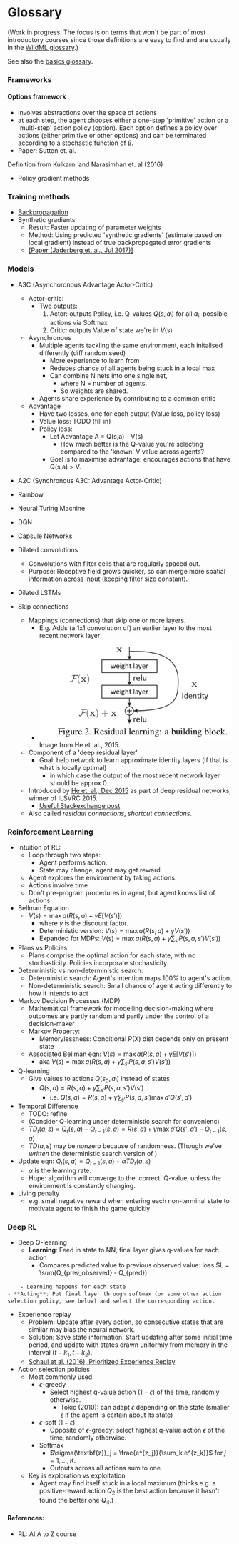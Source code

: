 # Glossary

(Work in progress. The focus is on terms that won't be part of most introductory courses since those definitions are easy to find and are usually in the [WildML glossary](http://www.wildml.com/deep-learning-glossary/).)

See also the [basics glossary](basics-glossary.md).

### Frameworks


#### Options framework
- involves abstractions over the space of actions
- at each step, the agent chooses either a one-step 'primitive' action or a 'multi-step' action policy (option). Each option defines a policy over actions (either primitive or other options) and can be terminated according to a stochastic function of $\beta$.
- Paper: Sutton et. al.

Definition from Kulkarni and Narasimhan et. al (2016) 

- Policy gradient methods

### Training methods

- [Backpropagation](basics-glossary.md)
- Synthetic gradients
	- Result: Faster updating of parameter weights
	- Method: Using predicted 'synthetic gradients' (estimate based on local gradient) instead of true backpropagated error gradients
	- [[Paper (Jaderberg et. al., Jul 2017)]](https://arxiv.org/pdf/1608.05343.pdf)

### Models

- A3C (Asynchoronous Advantage Actor-Critic)
	- Actor-critic: 
		- Two outputs: 
			1. Actor: outputs Policy, i.e. Q-values $Q(s,a_i)$ for all $a_i$, possible actions via Softmax
			2. Critic: outputs Value of state we're in $V(s)$
	- Asynchronous
		- Multiple agents tackling the same environment, each initalised differently (diff random seed)
			- More experience to learn from
			- Reduces chance of all agents being stuck in a local max
			- Can combine N nets into one single net,
				- where N = number of agents. 
				- So weights are shared.
		- Agents share experience by contributing to a common critic
	- Advantage
		- Have two losses, one for each output (Value loss, policy loss)
		- Value loss: TODO (fill in)
		- Policy loss: 
			- Let Advantage A = Q(s,a) - V(s)
				- How much better is the Q-value you're selecting compared to the 'known' V value across agents?
			- Goal is to maximise advantage: encourages actions that have Q(s,a) > V.

- A2C (Synchronous A3C: Advantage Actor-Critic)
- Rainbow
- Neural Turing Machine
- DQN
- Capsule Networks
- Dilated convolutions
	- Convolutions with filter cells that are regularly spaced out.
	- Purpose: Receptive field grows quicker, so can merge more spatial information across input (keeping filter size constant).
- Dilated LSTMs
- Skip connections
	- Mappings (connections) that skip one or more layers.
		- E.g. Adds (a 1x1 convolution of) an earlier layer to the most recent network layer
		- ![](images/skip-connection.png)
			Image from He et. al., 2015.
	- Component of a 'deep residual layer'
	    - Goal: help network to learn approximate identity layers (if that is what is locally optimal)
	    	- in which case the output of the most recent network layer should be approx 0.
	- Introduced by [He et. al., Dec 2015](https://arxiv.org/pdf/1512.03385.pdf) as part of deep residual networks, winner of ILSVRC 2015.
		- [Useful Stackexchange post](https://stats.stackexchange.com/questions/56950/neural-network-with-skip-layer-connections)
	- Also called *residaul connections*, *shortcut connections*.

### Reinforcement Learning
- Intuition of RL: 
	- Loop through two steps:
		- Agent performs action. 
		- State may change, agent may get reward.
	- Agent explores the environment by taking actions.
	- Actions involve time
	- Don't pre-program procedures in agent, but agent knows list of actions
- Bellman Equation
	- $V(s) = \max{a}(R(s,a)+\gamma E[V(s')])$
		- where $\gamma$ is the discount factor.
		- Deterministic version: $V(s) = \max{a}(R(s,a)+\gamma V(s'))$
		- Expanded for MDPs: $V(s) = \max{a}(R(s,a)+\gamma \sum_{s'} P(s,a,s')V(s'))$
- Plans vs Policies: 
	- Plans comprise the optimal action for each state, with no stochasticity. Policies incorporate stochasticity.
- Deterministic vs non-deterministic search:
	- Deterministic search: Agent's intention maps 100% to agent's action.
	- Non-deterministic search: Small chance of agent acting differently to how it intends to act
- Markov Decision Processes (MDP)
	- Mathematical framework for modelling decision-making where outcomes are partly random and partly under the control of a decision-maker
	- Markov Property: 
		- Memorylessness: Conditional P(X) dist depends only on present state
	- Associated Bellman eqn: $V(s) = \max{a}(R(s,a)+\gamma E[V(s')])$
		- aka $V(s) = \max{a}(R(s,a)+\gamma \sum_{s'} P(s,a,s')V(s'))$
- Q-learning
	- Give values to actions $Q(s_0,a_i)$ instead of states
		- $Q(s,a) = R(s,a)+\gamma \sum_{s'} P(s,a,s')V(s')$
			- i.e. $Q(s,a) = R(s,a)+\gamma \sum_{s'} P(s,a,s')\max{a'}Q(s',a')$
- Temporal Difference
	- TODO: refine
	- (Consider Q-learning under deterministic search for convenienc)
	- $TD_t(a,s) = Q_t(s,a) - Q_{t-1}(s,a) = R(s,a)+\gamma\max{a'}Q(s',a') - Q_{t-1}(s,a)$
	- $TD(a,s)$ may be nonzero because of randomness. (Though we've *written* the deterministic search version of )
- Update eqn: $Q_t(s,a) = Q_{t-1}(s,a) + \alpha TD_t(a,s)$
	- $\alpha$ is the learning rate.
	- Hope: algorithm will converge to the 'correct' Q-value, unless the environment is constantly changing.
- Living penalty
    - e.g. small negative reward when entering each non-terminal state to motivate agent to finish the game quickly

### Deep RL
- Deep Q-learning
	- **Learning**: Feed in state to NN, final layer gives q-values for each action
		- Compares predicted value to previous observed value: loss $L = \sum(Q_{prev_observed} - Q_{pred})
<!--			- TODO: but what if you haven't seen this state before?
			- TODO: What if you've seen it multiple times?
-->
		- Learning happens for each state
	- **Acting**: Put final layer through softmax (or some other action selection policy, see below) and select the corresponding action.
- Experience replay
	- Problem: Update after every action, so consecutive states that are similar may bias the neural network.
	- Solution: Save state information. Start updating after some initial time period, and update with states drawn uniformly from memory in the interval $(t-k_1, t-k_2)$.
	- [Schaul et al. (2016), Prioritized Experience Replay](#)
- Action selection policies
	- Most commonly used:
		- $\epsilon$-greedy
			- Select highest q-value action $(1-\epsilon)$ of the time, randomly otherwise.
				- Tokic (2010): can adapt $\epsilon$ depending on the state (smaller $\epsilon$ if the agent is certain about its state)
		- $\epsilon$-soft $(1-\epsilon)$
			- Opposite of $\epsilon$-greedy: select highest q-value action $\epsilon$ of the time, randomly otherwise.
		- Softmax
			- $\sigma(\textbf{z})_j = \frac{e^{z_j}}{\sum_k e^{z_k}}$ for $j=1,...,K$.
			- Outputs across all actions sum to one
	- Key is exploration vs exploitation
		- Agent may find itself stuck in a local maximum (thinks e.g. a positive-reward action $Q_2$ is the best action because it hasn't found the better one $Q_4$.)

#### References:
- RL: AI A to Z course